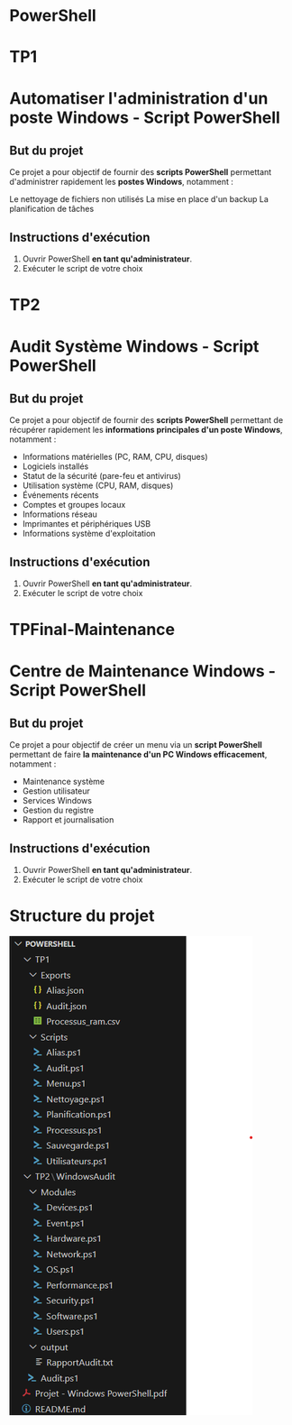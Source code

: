 # PowerShell 

# TP1
# Automatiser l'administration d'un poste Windows - Script PowerShell

##  But du projet 

Ce projet a pour objectif de fournir des **scripts PowerShell** permettant d'administrer rapidement les **postes Windows**, notamment :

Le nettoyage de fichiers non utilisés
La mise en place d'un backup
La planification de tâches

##  Instructions d'exécution

1. Ouvrir PowerShell **en tant qu'administrateur**.
2. Exécuter le script de votre choix



# TP2
# Audit Système Windows - Script PowerShell

##  But du projet 

Ce projet a pour objectif de fournir des **scripts PowerShell** permettant de récupérer rapidement les **informations principales d'un poste Windows**, notamment :

- Informations matérielles (PC, RAM, CPU, disques)
- Logiciels installés
- Statut de la sécurité (pare-feu et antivirus)
- Utilisation système (CPU, RAM, disques)
- Événements récents
- Comptes et groupes locaux
- Informations réseau
- Imprimantes et périphériques USB
- Informations système d'exploitation

##  Instructions d'exécution

1. Ouvrir PowerShell **en tant qu'administrateur**.
2. Exécuter le script de votre choix

# TPFinal-Maintenance
# Centre de Maintenance Windows - Script PowerShell

##  But du projet 

Ce projet a pour objectif de créer un menu via un **script PowerShell** permettant de faire **la maintenance d'un PC Windows efficacement**, notamment :

- Maintenance système 
- Gestion utilisateur 
- Services Windows 
- Gestion du registre 
- Rapport et journalisation 

##  Instructions d'exécution

1. Ouvrir PowerShell **en tant qu'administrateur**.
2. Exécuter le script de votre choix

# Structure du projet 

![alt text](image.png)
